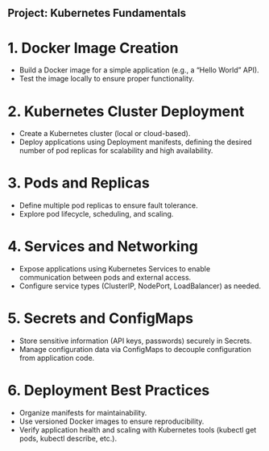 ## Project: Kubernetes Fundamentals

# 1. Docker Image Creation
- Build a Docker image for a simple application (e.g., a “Hello World” API).
- Test the image locally to ensure proper functionality.

# 2. Kubernetes Cluster Deployment
- Create a Kubernetes cluster (local or cloud-based).
- Deploy applications using Deployment manifests, defining the desired number of pod replicas for scalability and high availability.

# 3. Pods and Replicas
- Define multiple pod replicas to ensure fault tolerance.
- Explore pod lifecycle, scheduling, and scaling.

# 4. Services and Networking
- Expose applications using Kubernetes Services to enable communication between pods and external access.
- Configure service types (ClusterIP, NodePort, LoadBalancer) as needed.

# 5. Secrets and ConfigMaps
- Store sensitive information (API keys, passwords) securely in Secrets.
- Manage configuration data via ConfigMaps to decouple configuration from application code.

# 6. Deployment Best Practices
- Organize manifests for maintainability.
- Use versioned Docker images to ensure reproducibility.
- Verify application health and scaling with Kubernetes tools (kubectl get pods, kubectl describe, etc.).
